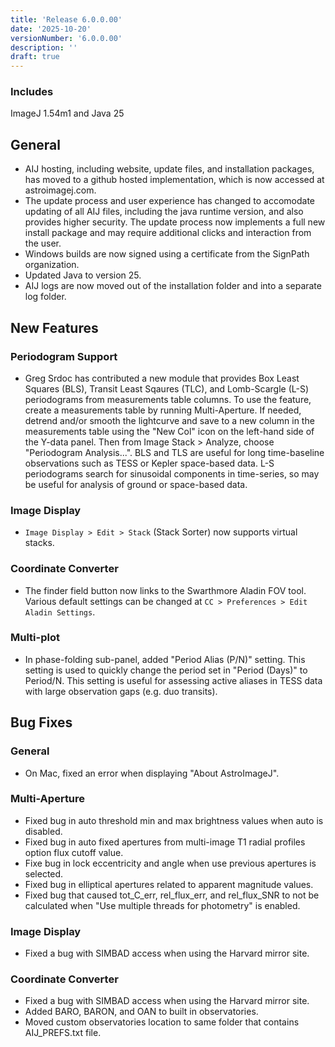 ```yaml
---
title: 'Release 6.0.0.00'
date: '2025-10-20'
versionNumber: '6.0.0.00'
description: ''
draft: true
---
```


### Includes
ImageJ 1.54m1 and Java 25

## General
- AIJ hosting, including website, update files, and installation packages, has moved to a github hosted implementation,
which is now accessed at astroimagej.com.
- The update process and user experience has changed to accomodate updating of all AIJ files, including the java runtime version,
and also provides higher security. The update process now implements a full new install package and may require additional
clicks and interaction from the user.
- Windows builds are now signed using a certificate from the SignPath organization.
- Updated Java to version 25.
- AIJ logs are now moved out of the installation folder and into a separate log folder.

## New Features

### Periodogram Support
  - Greg Srdoc has contributed a new module that provides Box Least Squares (BLS), Transit Least Sqaures (TLC), 
and Lomb-Scargle (L-S) periodograms from measurements table columns. To use the feature, create a measurements table
by running Multi-Aperture. If needed, detrend and/or smooth the lightcurve and save to a new column in the measurements
table using the "New Col" icon on the left-hand side of the Y-data panel. Then from Image Stack > Analyze,
choose "Periodogram Analysis...". BLS and TLS are useful for long time-baseline observations such as TESS or Kepler
space-based data. L-S periodograms search for sinusoidal components in time-series, so may be useful for analysis of
ground or space-based data.
### Image Display
  - `Image Display > Edit > Stack` (Stack Sorter) now supports virtual stacks.
### Coordinate Converter
  - The finder field button now links to the Swarthmore Aladin FOV tool. Various default settings can be changed at
`CC > Preferences > Edit Aladin Settings`.
### Multi-plot
  - In phase-folding sub-panel, added "Period Alias (P/N)" setting. This setting is used to quickly change the period set
in "Period (Days)" to Period/N. This setting is useful for assessing active aliases in TESS data with large observation gaps (e.g. duo transits).


## Bug Fixes

### General

- On Mac, fixed an error when displaying "About AstroImageJ".
### Multi-Aperture
  - Fixed bug in auto threshold min and max brightness values when auto is disabled.
  - Fixed bug in auto fixed apertures from multi-image T1 radial profiles option flux cutoff value.
  - Fixe bug in lock eccentricity and angle when use previous apertures is selected.
  - Fixed bug in elliptical apertures related to apparent magnitude values.
  - Fixed bug that caused tot_C_err, rel_flux_err, and rel_flux_SNR to not be calculated when "Use multiple threads for
photometry" is enabled.
### Image Display
- Fixed a bug with SIMBAD access when using the Harvard mirror site.
### Coordinate Converter
- Fixed a bug with SIMBAD access when using the Harvard mirror site.
- Added BARO, BARON, and OAN to built in observatories.
- Moved custom observatories location to same folder that contains AIJ_PREFS.txt file.
